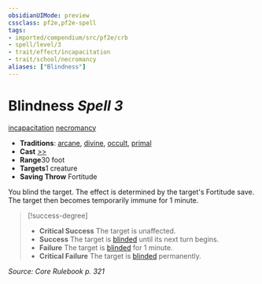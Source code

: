 ```yaml
---
obsidianUIMode: preview
cssclass: pf2e,pf2e-spell
tags:
- imported/compendium/src/pf2e/crb
- spell/level/3
- trait/effect/incapacitation
- trait/school/necromancy
aliases: ["Blindness"]
---
```

# Blindness *Spell 3*   
[incapacitation](incapacitation.md)  [necromancy](necromancy.md)  

- **Traditions**: [arcane](arcane.md), [divine](divine.md), [occult](occult.md), [primal](primal.md)
- **Cast** [>>](chapter-9-playing-the-game.md#Actions "Two-Action") 
- **Range**30 foot
- **Targets**1 creature
- **Saving Throw** Fortitude

You blind the target. The effect is determined by the target's Fortitude save. The target then becomes temporarily immune for 1 minute.

> [!success-degree] 
> - **Critical Success** The target is unaffected.
> - **Success** The target is [blinded](conditions.md#Blinded) until its next turn begins.
> - **Failure** The target is [blinded](conditions.md#Blinded) for 1 minute.
> - **Critical Failure** The target is [blinded](conditions.md#Blinded) permanently.

*Source: Core Rulebook p. 321*